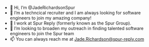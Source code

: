 - 👋 Hi, I’m @JadeRichardsonSpur
- 👀 I’m a techncical recruiter and I am always looking for software engineers to join my amazing company!
- 🌱 I work at Spur Reply (formerly known as the Spur Group).
- 💞️ I’m looking to broaden my outreach in finding talented software engineers to join the Spur team
- 📫 You can always reach me at Jade.Richardson@spur-reply.com

<!---
JadeRichardsonSpur/JadeRichardsonSpur is a ✨ special ✨ repository because its `README.md` (this file) appears on your GitHub profile.
You can click the Preview link to take a look at your changes.
--->
